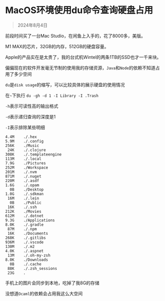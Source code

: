 # MacOS环境使用du命令查询硬盘占用

> 2024年8月4日

前段时间买了一台Mac Studio，在闲鱼上入手的，花了8000多，美版。

M1 MAX的芯片，32GB的内存，512GB的硬盘容量。

Apple的产品实在是太贵了，我的台式机Wintel的两条1TB的SSD也才一千来块。

偏偏现在的软件开发毫无节制的使用我的存储资源，`Java`和`Node`的依赖不知道占用了多少空间

`du`是`disk usage`的缩写，可以比较具体的展示硬盘的使用情况

在`~`下执行
`du -gh -d 1 -I Library -I .Trash`

`-h`表示可读性高的输出格式

`-d`表示递归查询的深度是1

`-I`表示排除某些明细
```
4.4M	./.hex
5.9M	./.config
256K	./Music
 24K	./.clojure
308K	./.templateengine
113M	./.local
7.9G	./Pictures
252M	./Workspace
201M	./.nvm
871M	./.nuget
220M	./.asdf
1.6G	./.opam
  0B	./Desktop
1.0G	./.sdkman
 16M	./.lein
  0B	./Public
 16K	./.ssh
212K	./Movies
612M	./.dotnet
9.3G	./Applications
8.0K	./.gradle
 87M	./.npm
 16K	./Documents
268K	./.gitlibs
936M	./.vscode
130M	./.m2
4.0K	./.aspnet
 13M	./.oh-my-zsh
8.0K	./Downloads
  0B	./.cache
 88K	./.zsh_sessions
 23G	.
```

手机上的图片会同步到本地，吃掉了我8G的存储

没想道`Ocaml`的依赖会占用我这么大空间